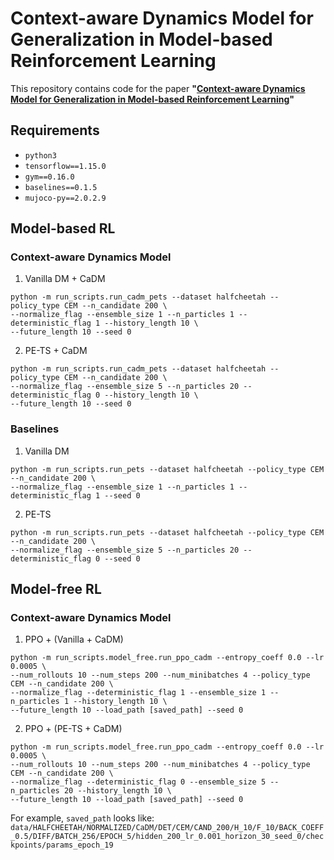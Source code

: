 # Context-aware Dynamics Model for Generalization in Model-based Reinforcement Learning

This repository contains code for the paper
**"[Context-aware Dynamics Model for Generalization in Model-based Reinforcement Learning](https://sites.google.com/view/cadm)"** 

## Requirements

* `python3`
* `tensorflow==1.15.0`
* `gym==0.16.0`
* `baselines==0.1.5`
* `mujoco-py==2.0.2.9`

## Model-based RL

### Context-aware Dynamics Model

1. Vanilla DM + CaDM
```
python -m run_scripts.run_cadm_pets --dataset halfcheetah --policy_type CEM --n_candidate 200 \
--normalize_flag --ensemble_size 1 --n_particles 1 --deterministic_flag 1 --history_length 10 \
--future_length 10 --seed 0
```

2. PE-TS + CaDM
```
python -m run_scripts.run_cadm_pets --dataset halfcheetah --policy_type CEM --n_candidate 200 \
--normalize_flag --ensemble_size 5 --n_particles 20 --deterministic_flag 0 --history_length 10 \
--future_length 10 --seed 0
```

### Baselines

1. Vanilla DM
```
python -m run_scripts.run_pets --dataset halfcheetah --policy_type CEM --n_candidate 200 \
--normalize_flag --ensemble_size 1 --n_particles 1 --deterministic_flag 1 --seed 0
```

2. PE-TS
```
python -m run_scripts.run_pets --dataset halfcheetah --policy_type CEM --n_candidate 200 \
--normalize_flag --ensemble_size 5 --n_particles 20 --deterministic_flag 0 --seed 0
```

## Model-free RL

### Context-aware Dynamics Model

1. PPO + (Vanilla + CaDM)
```
python -m run_scripts.model_free.run_ppo_cadm --entropy_coeff 0.0 --lr 0.0005 \
--num_rollouts 10 --num_steps 200 --num_minibatches 4 --policy_type CEM --n_candidate 200 \
--normalize_flag --deterministic_flag 1 --ensemble_size 1 --n_particles 1 --history_length 10 \
--future_length 10 --load_path [saved_path] --seed 0
```

2. PPO + (PE-TS + CaDM)
```
python -m run_scripts.model_free.run_ppo_cadm --entropy_coeff 0.0 --lr 0.0005 \
--num_rollouts 10 --num_steps 200 --num_minibatches 4 --policy_type CEM --n_candidate 200 \
--normalize_flag --deterministic_flag 0 --ensemble_size 5 --n_particles 20 --history_length 10 \
--future_length 10 --load_path [saved_path] --seed 0
```

For example, `saved_path` looks like:
`data/HALFCHEETAH/NORMALIZED/CaDM/DET/CEM/CAND_200/H_10/F_10/BACK_COEFF_0.5/DIFF/BATCH_256/EPOCH_5/hidden_200_lr_0.001_horizon_30_seed_0/checkpoints/params_epoch_19`
